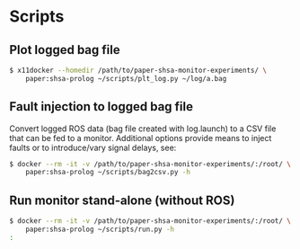 Scripts
=======

Plot logged bag file
--------------------

```bash
$ x11docker --homedir /path/to/paper-shsa-monitor-experiments/ \
    paper:shsa-prolog ~/scripts/plt_log.py ~/log/a.bag
```

Fault injection to logged bag file
----------------------------------

Convert logged ROS data (bag file created with log.launch)
to a CSV file that can be fed to a monitor.
Additional options provide means to inject faults or to introduce/vary signal delays, see:
```bash
$ docker --rm -it -v /path/to/paper-shsa-monitor-experiments/:/root/ \
    paper:shsa-prolog ~/scripts/bag2csv.py -h
```

Run monitor stand-alone (without ROS)
-------------------------------------

```bash
$ docker --rm -it -v /path/to/paper-shsa-monitor-experiments/:/root/ \
    paper:shsa-prolog ~/scripts/run.py -h
:
```

